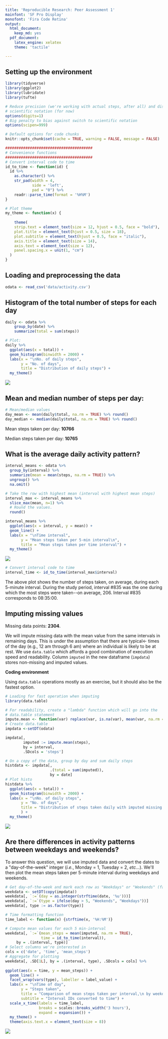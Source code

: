 ```yaml
---
title: 'Reproducible Research: Peer Assessment 1'
mainfont: 'SF Pro Display'
monofont: 'Fira Code Retina'
output:
  html_document:
    keep_md: yes
  pdf_document: 
    latex_engine: xelatex
    theme: 'tactile'

---
```


## Setting up the environment


```r
library(tidyverse)
library(ggplot2)
library(lubridate)
library(tufte)

# Reduce precision (we're working with actual steps, after all) and disable
# scientific notation (for now)
options(digits=1)
# Big penalty to bias against switch to scientific notation
options(scipen=999)

# Default options for code chunks
knitr::opts_chunk$set(cache = TRUE, warning = FALSE, message = FALSE)

#######################################
# Convenience functions
#######################################
# Convert interval code to time
id_to_time <- function(id) {
  id %>%
    as.character() %>%
    str_pad(width = 4,
            side = 'left',
            pad = "0") %>%
    readr::parse_time(format = '%H%M')
}

# Plot theme
my_theme <- function(x) {
  
    theme(
    strip.text = element_text(size = 12, hjust = 0.5, face = "bold"),
    plot.title = element_text(hjust = 0.5, size = 18),
    plot.subtitle = element_text(hjust = 0.5, face = "italic"),
    axis.title = element_text(size = 14),
    axis.text = element_text(size = 12),
    panel.spacing.x = unit(1, "cm")
  )
}
```

## Loading and preprocessing the data


```r
odata <- read_csv('data/activity.csv')
```

## Histogram of the total number of steps for each day


```r
daily <- odata %>%
    group_by(date) %>% 
    summarize(total = sum(steps))

# Plot:
daily %>%
  ggplot(aes(x = total)) +
  geom_histogram(binwidth = 2000) +
  labs(x = "\nNo. of daily steps",
       y = "No. of days",
       title = "Distribution of daily steps") + 
  my_theme()
```

![](PA1_template_files/figure-html/histo-1.png)<!-- -->

## Mean and median number of steps per day:


```r
# Mean/median values
day_mean <- mean(daily$total, na.rm = TRUE) %>% round()
day_median <- median(daily$total, na.rm = TRUE) %>% round()
```


<span class="newthought">Mean</span> steps taken per day: **10766**

<span class="newthought">Median</span> steps taken per day: **10765**


## What is the average daily activity pattern?


```r
interval_means <- odata %>%
  group_by(interval) %>%
  summarize(mean = mean(steps, na.rm = TRUE)) %>%
  ungroup() %>%
  na.omit()

# Take the row with highest mean (interval with highest mean steps)
interval_max <- interval_means %>%
  slice_max(mean, n=1) %>%
  # Round the values.
  round()

interval_means %>%
  ggplot(aes(x = interval, y = mean)) +
  geom_line() +
  labs(x = "\nTime interval",
       y = "Mean steps taken per 5-min interval\n",
       title = "Mean steps taken per time interval") + 
  my_theme()
```

![](PA1_template_files/figure-html/time-series-1.png)<!-- -->

```r
# Convert interval code to time
interval_time <- id_to_time(interval_max$interval)
```

The above plot shows the number of steps taken, on average, during each 5-minute interval. During the study period, interval #835 was the one during which the most steps were taken--on average, 206. Interval #835 corresponds to 08:35:00.


## Imputing missing values

Missing data points: **2304**.

We will impute missing data with the mean value from the same intervals in remaining days. This is under the assumption that there are typical<- times of the day (e.g., 12 am through 6 am) where an individual is likely to be at rest. We use `data.table` which affords a good combination of execution speed and readability. Column `imputed` in the new dataframe (`impdata`) stores non-missing and imputed values.

**Coding environment**

Using `data.table` operations mostly as an exercise, but it should also be the fastest option.


```r
# Loading for fast operation when imputing
library(data.table)

# For readability, create a "lambda" function which will go into the
# data.table statement
impute.mean <- function(var) replace(var, is.na(var), mean(var, na.rm = TRUE))
# Create data.table
impdata <-setDT(odata)

impdata[,
        imputed := impute.mean(steps),
        by = interval,
        .SDcols = 'steps']

# On a copy of the data, group by day and sum daily steps
histdata <- impdata[,
                    .(total = sum(imputed)),
                    by = date]
# Plot histo
histdata %>%
  ggplot(aes(x = total)) +
  geom_histogram(binwidth = 2000) +
  labs(x = "\nNo. of daily steps",
       y = "No. of days",
       title = "Distribution of steps taken daily with imputed missing data"
       ) +
  my_theme()
```

![](PA1_template_files/figure-html/unnamed-chunk-1-1.png)<!-- -->


## Are there differences in activity patterns between weekdays and weekends?

To answer this question, we will use imputed data and convert the dates to a "day-of-the-week" integer (_i.e._, Monday = 1, Tuesday = 2, _etc…_). We'll then plot the mean steps taken per 5-minute interval during weekdays and weekends.


```r
# Get day-of-the-week and mark each row as "Weekdays" or "Weekends" (factor)
weekdata <- setDT(copy(impdata))
weekdata[, `:=`(day = as.integer(strftime(date, '%u')))]
weekdata[, `:=`(type = ifelse(day > 5, "Weekends", "Weekdays"))]
weekdata[, type := as.factor(type)]

# Time formatting function
time_label <- function(x) {strftime(x, '%H:%M')}

# Compute mean values for each 5 min-interval
weekdata[, `:=`(mean_steps = mean(imputed, na.rm = TRUE),
                time = id_to_time(interval)),
     by = .(interval, type)]
# Select columns we're interested in
cols = c('date', 'time', 'mean_steps')
# Aggregate for plotting
weekdata[, .SD[1L], by = .(interval, type), .SDcols = cols] %>%
  
ggplot(aes(x = time, y = mean_steps)) +
  geom_line() +
  facet_wrap(vars(type), labeller = label_value) +
  labs(x = "\nTime of day",
       y = "Steps taken",
       title = "Comparison of mean steps taken per interval,\n by weekday",
       subtitle = "Interval IDs converted to time") +
  scale_x_time(labels = time_label,
               breaks = scales::breaks_width('3 hours'),
               expand = expansion()) +
  my_theme() +
  theme(axis.text.x = element_text(size = 8))
```

![](PA1_template_files/figure-html/weekday-plot-1.png)<!-- -->

